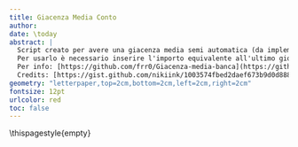 ```yaml
---
title: Giacenza Media Conto
author: 
date: \today
abstract: |
  Script creato per avere una giacenza media semi automatica (da implementare) in quanto la banca in questione sembra non fornirla.
  Per usarlo è necessario inserire l'importo equivalente all'ultimo giorno dell'anno precedente a quello su cui sarà calcolata la giacenza media e ogni singola operazione in entrata e uscita dell'anno seguente nel file "movimenti.csv" rispettando il formato (es. se serve per l'anno 2021, inserire importo relativo al 31/12/2020, reperibile da questo file dell'anno precedente, e tutti i movimenti del 2021). Per generare questo file è necessario compilare il programma con "make" nella directory comprendente i vari file e avere installati nel pc i seguenti programmi: Python3 e Pandoc.  
  Per info: [https://github.com/frr0/Giacenza-media-banca](https://github.com/frr0/Giacenza-media-banca)  
  Credits: [https://gist.github.com/nikiink/1003574fbed2daef673b9d0d88818fe6](https://gist.github.com/nikiink/1003574fbed2daef673b9d0d88818fe6)  
geometry: "letterpaper,top=2cm,bottom=2cm,left=2cm,right=2cm"
fontsize: 12pt
urlcolor: red
toc: false
---
```

\thispagestyle{empty}
